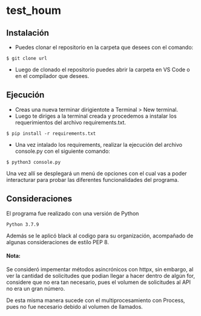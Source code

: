 # test_houm

## Instalación

   - Puedes clonar el repositorio en la carpeta que desees con el comando:

```
$ git clone url
```


   - Luego de clonado el repositorio puedes abrir la carpeta en VS Code o en el compilador que desees.

## Ejecución

   - Creas una nueva terminar dirigientote a Terminal > New terminal.
   - Luego te diriges a la terminal creada y procedemos a instalar los requerimientos del archivo requirements.txt.
   
```
$ pip install -r requirements.txt
```
   - Una vez intalado los requirements, realizar la ejecución del archivo console.py con el siguiente comando:
  
 ```
$ python3 console.py
```
Una vez allí se desplegará un menú de opciones con el cual vas a poder interacturar para probar las diferentes funcionalidades del programa.


## Consideraciones
El programa fue realizado con una versión de Python
```
Python 3.7.9
```
Además se le aplicó black al codigo para su organización, acompañado de algunas consideraciones de estilo PEP 8.

#### Nota:
Se consideró impementar métodos asincrónicos con httpx, sin embargo, al ver la cantidad de solicitudes que podian llegar a hacer dentro de algún for, considere que no era tan necesario, pues el volumen de solicitudes al API no era un gran número. 

De esta misma manera sucede con el multiprocesamiento con Process, pues no fue necesario debido al volumen de llamados.
